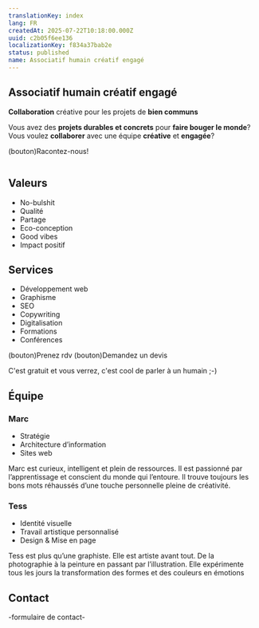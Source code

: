 ```yaml
---
translationKey: index
lang: FR
createdAt: 2025-07-22T10:18:00.000Z
uuid: c2b05f6ee136
localizationKey: f834a37bab2e
status: published
name: Associatif humain créatif engagé
---
```

## Associatif humain créatif engagé

**Collaboration** créative pour les projets de **bien communs**

Vous avez des **projets durables et concrets** pour **faire bouger le monde**?
Vous voulez **collaborer** avec une équipe **créative** et **engagée**?

(bouton)Racontez-nous!

<img src="/_images/mooka%C3%AF-cover.webp" alt="" />

## Valeurs

- No-bulshit
- Qualité
- Partage
- Eco-conception
- Good vibes
- Impact positif

## Services

- Développement web
- Graphisme
- SEO
- Copywriting
- Digitalisation
- Formations
- Conférences

(bouton)Prenez rdv
(bouton)Demandez un devis

C'est gratuit et vous verrez, c'est cool de parler à un humain ;-)

## Équipe

### Marc

- Stratégie
- Architecture d’information
- Sites web

Marc est curieux, intelligent et plein de ressources. Il est passionné par l’apprentissage et conscient du monde qui l’entoure. Il trouve toujours les bons mots réhaussés d’une touche personnelle pleine de créativité.

### Tess

- Identité visuelle
- Travail artistique personnalisé
- Design & Mise en page

Tess est plus qu’une graphiste. Elle est artiste avant tout. De la photographie à la peinture en passant par l’illustration. Elle expérimente tous les jours la transformation des formes et des couleurs en émotions

## Contact

-formulaire de contact-
